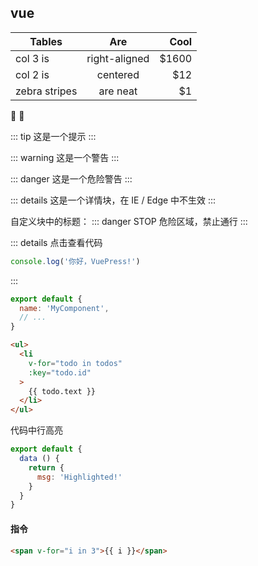 ## vue

| Tables        | Are           | Cool  |
| ------------- |:-------------:| -----:|
| col 3 is      | right-aligned | $1600 |
| col 2 is      | centered      |   $12 |
| zebra stripes | are neat      |    $1 |

:tada: :100:

::: tip
这是一个提示
:::

::: warning
这是一个警告
:::

::: danger
这是一个危险警告
:::

::: details
这是一个详情块，在 IE / Edge 中不生效
:::

自定义块中的标题：
::: danger STOP
危险区域，禁止通行
:::

::: details 点击查看代码
``` js
console.log('你好，VuePress!')
```
:::


``` js
export default {
  name: 'MyComponent',
  // ...
}
```

``` html
<ul>
  <li
    v-for="todo in todos"
    :key="todo.id"
  >
    {{ todo.text }}
  </li>
</ul>
```

代码中行高亮
``` js {4}
export default {
  data () {
    return {
      msg: 'Highlighted!'
    }
  }
}
```

#### 指令
``` md
<span v-for="i in 3">{{ i }}</span>
```